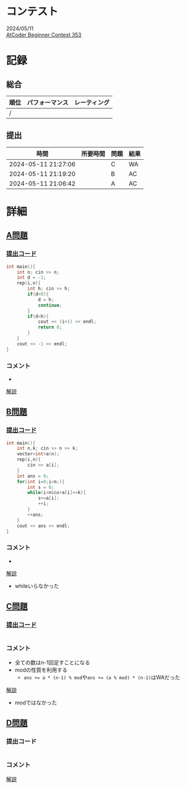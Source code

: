 # コンテスト
2024/05/11<br>
[AtCoder Beginner Contest 353](https://atcoder.jp/contests/abc353)

# 記録
## 総合
|  順位  |  パフォーマンス  | レーティング |
| ---- | ---- | ---- |
|   /   |  |  |

## 提出
|  時間  |  所要時間  |  問題  | 結果 |
| ---- | ---- | ---- | ---- |
| 2024-05-11 21:27:06 |  | C | WA |
| 2024-05-11 21:19:20 |  | B | AC |
| 2024-05-11 21:06:42 |  | A | AC |


# 詳細
## [A問題](https://atcoder.jp/contests/abc353/tasks/abc353_a)
### [提出コード](https://atcoder.jp/contests/abc353/submissions/53329101)
```c++
int main(){
    int n; cin >> n;
    int d = -1;
    rep(i,n){
        int h; cin >> h;
        if(d<0){
            d = h;
            continue;
        }
        if(d<h){
            cout << (i+1) << endl;
            return 0;
        }
    }
    cout << -1 << endl;
}  
```

### コメント

* 

[解説](https://atcoder.jp/contests/abc353/editorial/9968)


## [B問題](https://atcoder.jp/contests/abc353/tasks/abc353_b)
### [提出コード](https://atcoder.jp/contests/abc353/submissions/53340420)
```c++
int main(){
    int n,k; cin >> n >> k;
    vector<int>a(n);
    rep(i,n){
        cin >> a[i];
    }
    int ans = 0;
    for(int i=0;i<n;){
        int s = 0;
        while(i<n&&s+a[i]<=k){
            s+=a[i];
            ++i;
        }
        ++ans;
    }
    cout << ans << endl;
}
```

### コメント

* 

[解説](https://atcoder.jp/contests/abc353/editorial/9935)

* whileいらなかった


## [C問題](https://atcoder.jp/contests/abc353/tasks/abc353_c)
### [提出コード]()

```c++

```

### コメント
* 全ての数はn-1回足すことになる
* modの性質を利用する
    * ```ans += a * (n-1) % mod```や```ans += (a % mod) * (n-1)```はWAだった

[解説](https://atcoder.jp/contests/abc353/editorial/9957)

* modではなかった


## [D問題]()
### 提出コード

```c++

```

### コメント

[解説]()
